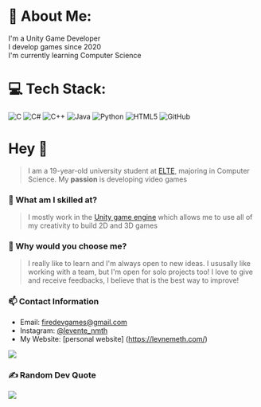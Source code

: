 # 💫 About Me:
I'm a Unity Game Developer <br>
I develop games since 2020 <br>
I'm currently learning Computer Science

# 💻 Tech Stack:
![C](https://img.shields.io/badge/c-%2300599C.svg?style=for-the-badge&logo=c&logoColor=white) ![C#](https://img.shields.io/badge/c%23-%23239120.svg?style=for-the-badge&logo=csharp&logoColor=white) ![C++](https://img.shields.io/badge/c++-%2300599C.svg?style=for-the-badge&logo=c%2B%2B&logoColor=white) ![Java](https://img.shields.io/badge/java-%23ED8B00.svg?style=for-the-badge&logo=openjdk&logoColor=white) ![Python](https://img.shields.io/badge/python-3670A0?style=for-the-badge&logo=python&logoColor=ffdd54) ![HTML5](https://img.shields.io/badge/html5-%23E34F26.svg?style=for-the-badge&logo=html5&logoColor=white) ![GitHub](https://img.shields.io/badge/github-%23121011.svg?style=for-the-badge&logo=github&logoColor=white)


# Hey 👋

> I am a 19-year-old university student at [ELTE](https://www.inf.elte.hu/), majoring in Computer Science. My **passion** is developing video games

### 🚀 What am I skilled at?

> I mostly work in the [Unity game engine](https://unity.com/) which allows me to use all of my creativity to build 2D and 3D games


### 🤔 Why would you choose me?

> I really like to learn and I'm always open to new ideas. I ususally like working with a team, but I'm open for solo projects too! I love to give and receive feedbacks, I believe that is the best way to improve!

### 📫 Contact Information
- Email: firedevgames@gmail.com
- Instagram: [@levente_nmth](https://www.instagram.com/levente_nmth)
- My Website: [personal website] (https://levnemeth.com/)

![](https://github-readme-streak-stats.herokuapp.com/?user=FireGamesDev&theme=dark&hide_border=false)<br/>

### ✍️ Random Dev Quote
![](https://quotes-github-readme.vercel.app/api?type=horizontal&theme=dark)
